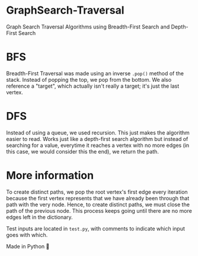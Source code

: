 # GraphSearch-Traversal
Graph Search Traversal Algorithms using Breadth-First Search and Depth-First Search

# BFS 

Breadth-First Traversal was made using an inverse `.pop()` method of the stack. Instead of popping the top, we pop from the bottom. We also reference a "target", which
actually isn't really a target; it's just the last vertex.


# DFS

Instead of using a queue, we used recursion. This just makes the algorithm easier to read. Works just like a depth-first search algorithm but instead of searching for a value,
everytime it reaches a vertex with no more edges (in this case, we would consider this the end), we return the path. 

# More information 

To create distinct paths, we pop the root vertex's first edge every iteration because the first vertex represents that we have already been through that path with the very node. Hence, to
create distinct paths, we must close the path of the previous node. This process keeps going until there are no more edges left in the dictionary.

Test inputs are located in `test.py`, with comments to indicate which input goes with which.

Made in Python 🐍
